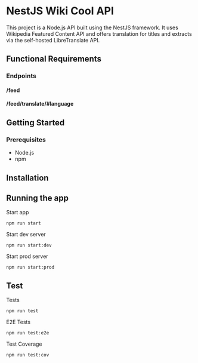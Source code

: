 

# NestJS Wiki Cool API

This project is a Node.js API built using the NestJS framework. It uses Wikipedia Featured Content API and offers translation for titles and extracts via the self-hosted LibreTranslate API.

## Functional Requirements

### Endpoints

#### /feed


#### /feed/translate/#language


## Getting Started

### Prerequisites

- Node.js
- npm

## Installation

## Running the app

Start app
```
npm run start
```

Start dev server
```
npm run start:dev
```

Start prod server
```
npm run start:prod
```

## Test

Tests
```
npm run test
```

E2E Tests
```
npm run test:e2e
```

Test Coverage
```
npm run test:cov
```

